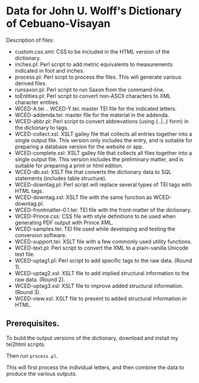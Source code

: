 # Data for John U. Wolff's Dictionary of Cebuano-Visayan 

Description of files:

 * custom.css.xml: CSS to be included in the HTML version of the dictionary.
 * inches.pl: Perl script to add metric equivalents to measurements indicated in foot and inches.
 * process.pl: Perl scrpt to process the files. This will generate various derived files.
 * runsaxon.pl: Perl script to run Saxon from the command-line.
 * toEntities.pl: Perl script to convert non-ASCII characters to XML character entities.
 * WCED-A.tei .. WCED-Y.tei: master TEI file for the indicated letters.
 * WCED-addenda.tei: master file for the material in the addenda.
 * WCED-abbr.pl: Perl script to convert abbrevations (using {..|..} form) in the dictionary to tags.
 * WCED-collect.xsl: XSLT galley file that collects all entries together into a single output file. This version only includes the entry, and is suitable for preparing a database version for the website or app.
 * WCED-complete.xsl: XSLT galley file that collects all files together into a single output file. This version includes the preliminary matter, and is suitable for preparing a print or html edition.
 * WCED-db.xsl: XSLT file that converts the dictionary data to SQL statements (includes table structure).
 * WCED-downtag.pl: Perl script will replace several types of TEI tags with HTML tags.
 * WCED-downtag.xsl: XSLT file with the same function as WCED-downtag.pl.
 * WCED-frontmatter-0.1.tei: TEI file with the front-matter of the dictionary.
 * WCED-Prince.css: CSS file with style definitions to be used when generating PDF output with Prince XML.
 * WCED-samples.tei: TEI file used while developing and testing the conversion software.
 * WCED-support.tei: XSLT file with a few commonly used utility functions.
 * WCED-text.pl: Perl script to convert the XML to a plain-vanilla Unicode text file.
 * WCED-uptag1.pl: Perl script to add specific tags to the raw data. (Round 1).
 * WCED-uptag2.xsl: XSLT file to add implied structural information to the raw data. (Round 2).
 * WCED-uptag3.xsl: XSLT file to improve added structural information. (Round 3).
 * WCED-view.xsl: XSLT file to present to added structural information in HTML.


## Prerequisites.

To build the output versions of the dictionary, download and install my tei2html scripts.

Then run `process.pl`.

This will first process the individual letters, and then combine the data to produce the 
various outputs.

